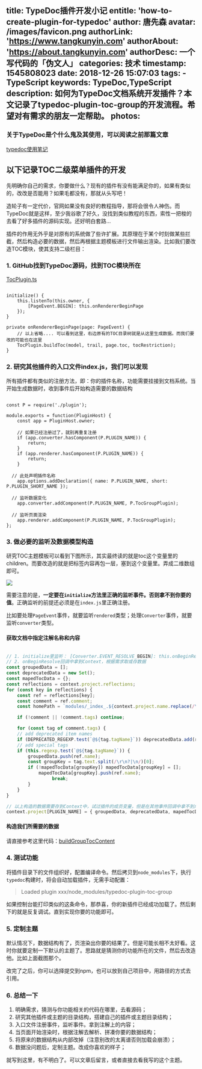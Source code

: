 title: TypeDoc插件开发小记
entitle: 'how-to-create-plugin-for-typedoc'
author: 唐先森
avatar: /images/favicon.png
authorLink: 'https://www.tangkunyin.com'
authorAbout: 'https://about.tangkunyin.com'
authorDesc: 一个写代码的「伪文人」
categories: 技术
timestamp: 1545808023
date: 2018-12-26 15:07:03
tags: 
    - TypeScript
keywords: TypeDoc,TypeScript
description: 如何为TypeDoc文档系统开发插件？本文记录了typedoc-plugin-toc-group的开发流程。希望对有需求的朋友一定帮助。
photos:
---

### 关于TypeDoc是个什么鬼及其使用，可以阅读之前那篇文章

[typedoc使用笔记](https://shuoit.net/tech-notes/typedoc-notes-1544152560.html)

## 以下记录TOC二级菜单插件的开发

先明确你自己的需求，你要做什么？现有的插件有没有能满足你的，如果有类似的，改改是否能用？如果毛都没有，那就从头写吧！

造轮子有一定代价，官网如果没有良好的教程指导，那将会很令人神伤。而TypeDoc就是这样，至少我谷歌了好久，没找到类似教程的东西，索性一把梭的去看了好多插件的源码实现。还好明白套路...

插件的作用无外乎是对原有的系统做了些许扩展。其原理在于某个时刻做某些拦截，然后构造必要的数据，然后再根据主题模板进行文件输出渲染。比如我们要改造TOC模块，使其支持二级栏目：

### 1. GitHub找到TypeDoc源码，找到TOC模块所在

[TocPlugin.ts](https://github.com/TypeStrong/typedoc/blob/master/src/lib/output/plugins/TocPlugin.ts)

```

initialize() {
    this.listenTo(this.owner, {
        [PageEvent.BEGIN]: this.onRendererBeginPage
    });
}

private onRendererBeginPage(page: PageEvent) {        
    // 以上省略.... 可以看到这里，右边原有的TOC目录树就是从这里生成数据。而我们要改的可能也在这里
    TocPlugin.buildToc(model, trail, page.toc, tocRestriction);
}

```

### 2. 研究其他插件的入口文件index.js，我们可以发现

所有插件都有类似的注册方法，即：你的插件名称，功能需要挂接到文档系统。当开始生成数据时，收到事件后开始构造需要的数据结构

```

const P = require('./plugin');

module.exports = function(PluginHost) {
	const app = PluginHost.owner;
	
	// 如果已经注册过了，就别再重复注册
	if (app.converter.hasComponent(P.PLUGIN_NAME)) {
		return;
	}
	if (app.renderer.hasComponent(P.PLUGIN_NAME)) {
		return;
	}

  // 此处声明插件名称
	app.options.addDeclaration({ name: P.PLUGIN_NAME, short: P.PLUGIN_SHORT_NAME });

  // 监听数据变化
	app.converter.addComponent(P.PLUGIN_NAME, P.TocGroupPlugin);

  // 监听页面渲染
	app.renderer.addComponent(P.PLUGIN_NAME, P.TocGroupPlugin);
};

```

### 3. 做必要的监听及数据模型构造

研究TOC主题模板可以看到下图所示，其实最终读的就是toc这个变量里的children。而要改造的就是把标签内容再包一层，塞到这个变量里。弄成二维数组即可。

![](/img/2018/15458121120623.jpg)


需要注意的是，**一定要在`initialize`方法里正确的监听事件。否则拿不到你要的值**。正确监听的前提还必须是在`index.js`里正确注册。

比如要处理`PageEvent`事件，就要监听`rendered`类型；处理`Converter`事件，就要监听`converter`类型。

#### 获取文档中指定注解名称和内容

```javascript

// 1. initialize里监听： [Converter.EVENT_RESOLVE_BEGIN]: this.onBeginResolve,
// 2. onBeginResolve回调中拿到Context，根据需求取或存数据
const groupedData = [];
const deprecatedData = new Set();
const mapedTocData = {};
const reflections = context.project.reflections;
for (const key in reflections) {
    const ref = reflections[key];
    const comment = ref.comment;
    const homePath = `modules/_index_.${context.project.name.replace(/\-/g, '')}.html`;

    if (!comment || !comment.tags) continue;

    for (const tag of comment.tags) {
    // add deprecated item names
    if (DEPRECATED_REGEXP.test(`@${tag.tagName}`)) deprecatedData.add(ref.name);
    // add special tags
    if (this.regexp.test(`@${tag.tagName}`)) {
        groupedData.push(ref.name);
        const groupKey = tag.text.split(/\r\n?|\n/)[0];
        if (!mapedTocData[groupKey]) mapedTocData[groupKey] = [];
            mapedTocData[groupKey].push(ref.name);
				 break;
        }
    }
}

// 以上构造的数据需要存到Context中，试过插件的成员变量，但是在其他事件回调中拿不到成员变量的值，事件关系没有深扒....
context.project[PLUGIN_NAME] = { groupedData, deprecatedData, mapedTocData, homePath };

```

#### 构造我们所需要的数据

请直接参考这里代码：[buildGroupTocContent](https://github.com/tangkunyin/typedoc-plugin-toc-group/blob/master/plugin.ts)


### 4. 测试功能

将插件目录下的文件组织好，配置编译命令。然后拷贝到`node_modules`下，执行`typedoc`构建时，将会自动加载插件，无需手动配置：

> Loaded plugin xxx/node_modules/typedoc-plugin-toc-group

如果控制台能打印类似的这条命令，那恭喜，你的新插件已经成功加载了。然后剩下的就是反复调试。直到实现你要的功能即可。


### 5. 定制主题

默认情况下，数据结构有了，页渲染出你要的结果了。但是可能长相不太好看。这时你就要定制一下默认的主题了。思路就是猜测你的功能所在的文件，然后去改造他。比如上面截图那个。

改完了之后，你可以选择提交到npm，也可以放到自己项目中，用路径的方式去引用。

### 6. 总结一下

1. 明确需求，猜测与你功能相关的代码在哪里，去看源码；
2. 研究其他插件或主题的目录结构，搭建自己的插件或主题目录结构；
3. 入口文件注册事件，监听事件。拿到注解上的内容；
4. 当页面开始渲染时，根据注解去解析、拼凑你要的数据结构；
5. 将原来的数据结构从内部改掉（注意别改的太离谱否则加载会崩溃）；
6. 数据没问题后，定制主题。改成你喜欢的样子；

就写到这里，有不明白了。可以文章后留言，或者直接去看我写的这个主题。


